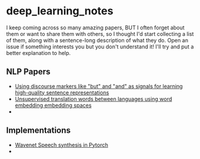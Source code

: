 # deep_learning_notes

I keep coming across so many amazing papers, BUT I often forget about them or want to share them with others, so I thought I'd start collecting a list of them, along with a sentence-long description of what they do. Open an issue if something interests you but you don't understand it! I'll try and put a better explanation to help.


## NLP Papers
* [Using discourse markers like "but" and "and" as signals for learning high-quality sentence representations](https://arxiv.org/pdf/1710.04334.pdf)
* [Unsupervised translation words between languages using word embedding embedding spaces](https://arxiv.org/pdf/1710.04087.pdf)
* 

## Implementations
* [Wavenet Speech synthesis in Pytorch](https://github.com/dhpollack/fast-wavenet.pytorch)
* 
